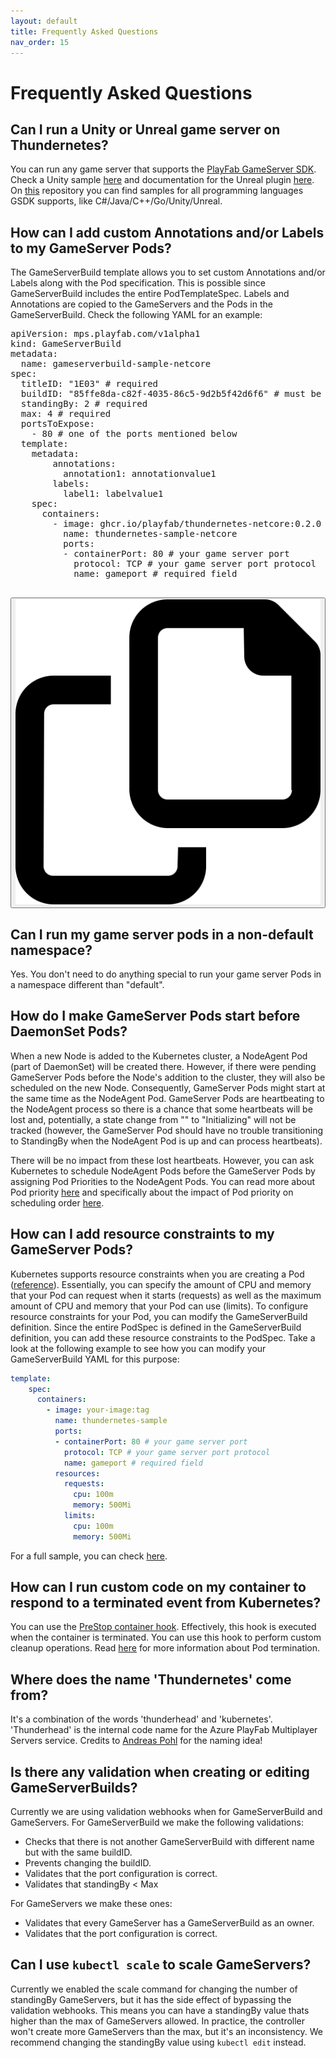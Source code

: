 ```yaml
---
layout: default
title: Frequently Asked Questions
nav_order: 15
---
```


<link rel="stylesheet" type="text/css" href="./assets/css/code-block.css" media="screen" />
<script src="./assets/js/code-block.js"></script>
<script src="https://cdn.jsdelivr.net/gh/google/code-prettify@master/loader/run_prettify.js"></script>

# Frequently Asked Questions

## Can I run a Unity or Unreal game server on Thundernetes?

You can run any game server that supports the [PlayFab GameServer SDK](https://github.com/PlayFab/gsdk). Check a Unity sample [here](https://github.com/PlayFab/thundernetes/tree/main/samples/unity/README.md) and documentation for the Unreal plugin [here](https://github.com/PlayFab/gsdk/tree/main/UnrealPlugin). On [this](https://github.com/PlayFab/MpsSamples) repository you can find samples for all programming languages GSDK supports, like C#/Java/C++/Go/Unity/Unreal.

## How can I add custom Annotations and/or Labels to my GameServer Pods?

The GameServerBuild template allows you to set custom Annotations and/or Labels along with the Pod specification. This is possible since GameServerBuild includes the entire PodTemplateSpec. Labels and Annotations are copied to the GameServers and the Pods in the GameServerBuild. Check the following YAML for an example:

<div class="code-block-container">
  <pre class="code-block-text-input prettyprint lang-bash">
apiVersion: mps.playfab.com/v1alpha1
kind: GameServerBuild
metadata:
  name: gameserverbuild-sample-netcore
spec:
  titleID: "1E03" # required
  buildID: "85ffe8da-c82f-4035-86c5-9d2b5f42d6f6" # must be a GUID
  standingBy: 2 # required
  max: 4 # required
  portsToExpose:
    - 80 # one of the ports mentioned below
  template:
    metadata:
        annotations:
          annotation1: annotationvalue1
        labels:
          label1: labelvalue1
    spec:
      containers:
        - image: ghcr.io/playfab/thundernetes-netcore:0.2.0
          name: thundernetes-sample-netcore
          ports:
          - containerPort: 80 # your game server port
            protocol: TCP # your game server port protocol
            name: gameport # required field    
  </pre>
  <button title="Copy to clipboard" onclick="copyToClipboard()" class="code-block-clipboard-btn">
      <img class="code-block-clipboard-icon" src="./assets/images/copy-regular.svg"/>
  </button>
</div>

## Can I run my game server pods in a non-default namespace?

Yes. You don't need to do anything special to run your game server Pods in a namespace different than "default".

## How do I make GameServer Pods start before DaemonSet Pods?

When a new Node is added to the Kubernetes cluster, a NodeAgent Pod (part of DaemonSet) will be created there. However, if there were pending GameServer Pods before the Node's addition to the cluster, they will also be scheduled on the new Node. Consequently, GameServer Pods might start at the same time as the NodeAgent Pod. GameServer Pods are heartbeating to the NodeAgent process so there is a chance that some heartbeats will be lost and, potentially, a state change from "" to "Initializing" will not be tracked (however, the GameServer Pod should have no trouble transitioning to StandingBy when the NodeAgent Pod is up and can process heartbeats).

There will be no impact from these lost heartbeats. However, you can ask Kubernetes to schedule NodeAgent Pods before the GameServer Pods by assigning Pod Priorities to the NodeAgent Pods. You can read more about Pod priority [here](https://kubernetes.io/docs/concepts/scheduling-eviction/pod-priority-preemption) and specifically about the impact of Pod priority on scheduling order [here](https://kubernetes.io/docs/concepts/scheduling-eviction/pod-priority-preemption/#effect-of-pod-priority-on-scheduling-order).

## How can I add resource constraints to my GameServer Pods?

Kubernetes supports resource constraints when you are creating a Pod ([reference](https://kubernetes.io/docs/concepts/configuration/manage-resources-containers/)). Essentially, you can specify the amount of CPU and memory that your Pod can request when it starts (requests) as well as the maximum amount of CPU and memory that your Pod can use (limits). To configure resource constraints for your Pod, you can modify the GameServerBuild definition. Since the entire PodSpec is defined in the GameServerBuild definition, you can add these resource constraints to the PodSpec. Take a look at the following example to see how you can modify your GameServerBuild YAML for this purpose:

```yaml
template:
    spec:
      containers:
        - image: your-image:tag
          name: thundernetes-sample
          ports:
          - containerPort: 80 # your game server port
            protocol: TCP # your game server port protocol
            name: gameport # required field
          resources:
            requests:
              cpu: 100m
              memory: 500Mi
            limits:
              cpu: 100m
              memory: 500Mi
```

For a full sample, you can check [here](https://github.com/PlayFab/thundernetes/tree/main/samples/netcore/sample-requestslimits.yaml).

## How can I run custom code on my container to respond to a terminated event from Kubernetes?

You can use the [PreStop container hook](https://kubernetes.io/docs/concepts/containers/container-lifecycle-hooks/#container-hooks). Effectively, this hook is executed when the container is terminated. You can use this hook to perform custom cleanup operations. Read [here](https://kubernetes.io/docs/concepts/workloads/pods/pod-lifecycle/#pod-termination) for more information about Pod termination.

## Where does the name 'Thundernetes' come from?

It's a combination of the words 'thunderhead' and 'kubernetes'. 'Thunderhead' is the internal code name for the Azure PlayFab Multiplayer Servers service. Credits to [Andreas Pohl](https://github.com/Annonator) for the naming idea!

## Is there any validation when creating or editing GameServerBuilds?

Currently we are using validation webhooks when for GameServerBuild and GameServers. For GameServerBuild we make the following validations:

- Checks that there is not another GameServerBuild with different name but with the same buildID.
- Prevents changing the buildID.
- Validates that the port configuration is correct.
- Validates that standingBy < Max

For GameServers we make these ones:

- Validates that every GameServer has a GameServerBuild as an owner.
- Validates that the port configuration is correct.

## Can I use ```kubectl scale``` to scale GameServers?

Currently we enabled the scale command for changing the number of standingBy GameServers, but it has the side effect of bypassing the validation webhooks. This means you can have a standingBy value thats higher than the max of GameServers allowed. In practice, the controller won't create more GameServers than the max, but it's an inconsistency. We recommend changing the standingBy value using ```kubectl edit``` instead.

